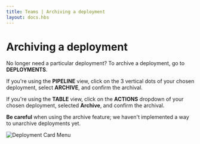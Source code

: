 ```yaml
---
title: Teams | Archiving a deployment
layout: docs.hbs
---
```

# Archiving a deployment

No longer need a particular deployment? To archive a deployment, go to **<span class="inline-menu-item"><i class="fal fa-parachute-box"></i>DEPLOYMENTS</span>**.

If you're using the **PIPELINE** view, click on the 3 vertical dots of your chosen deployment, select **ARCHIVE**, and confirm the archival.

If you're using the **TABLE** view, click on the **ACTIONS** dropdown of your chosen deployment, selected **Archive**, and confirm the archival.

<p class="alert alert-warning">
  <strong><i class="far fa-exclamation-triangle"></i> Be careful</strong> when using the archive feature; we haven't implemented a way to unarchive deployments yet.
</p>

![Deployment Card Menu](/img/tutorials/learn-how-to-deploy-with-truffle-teams/deployment-card-menu.png)
